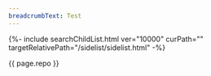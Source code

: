 ```yaml
---
breadcrumbText: Test
---
```


{%- include searchChildList.html ver="10000" curPath="" targetRelativePath="/sidelist/sidelist.html" -%}

{{ page.repo }}

